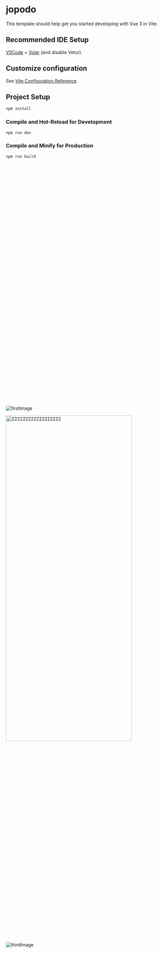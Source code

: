 # jopodo

This template should help get you started developing with Vue 3 in Vite.

## Recommended IDE Setup

[VSCode](https://code.visualstudio.com/) + [Volar](https://marketplace.visualstudio.com/items?itemName=Vue.volar) (and disable Vetur).

## Customize configuration

See [Vite Configuration Reference](https://vite.dev/config/).

## Project Setup

```sh
npm install
```

### Compile and Hot-Reload for Development

```sh
npm run dev
```

### Compile and Minify for Production

```sh
npm run build
```

![firstImage](https://github.com/user-attachments/assets/f3dcb326-004e-4241-8f37-3aae5f779559)<svg width="393" height="767" viewBox="0 0 393 767" fill="none" xmlns="http://www.w3.org/2000/svg" xmlns:xlink="http://www.w3.org/1999/xlink">


<img width="393" height="1013" alt="222222222222222222" src="https://github.com/user-attachments/assets/7392eec1-7335-4823-a7cf-a445fa688035" />



![thirdImage](https://github.com/user-attachments/assets/4f7eee6f-7b74-4fd5-9667-91fa7c61014a)<svg width="393" height="626" viewBox="0 0 393 626" fill="none" xmlns="http://www.w3.org/2000/svg" xmlns:xlink="http://www.w3.org/1999/xlink">






